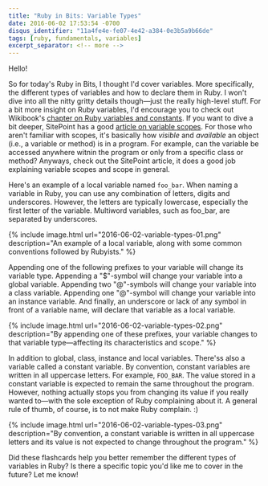 ```yaml
---
title: "Ruby in Bits: Variable Types"
date: 2016-06-02 17:53:54 -0700
disqus_identifier: "11a4fe4e-fe07-4e42-a384-0e3b5a9b66de"
tags: [ruby, fundamentals, variables]
excerpt_separator: <!-- more -->
---
```


Hello!

So for today's Ruby in Bits, I thought I'd cover variables. More specifically, the different types of variables and how to declare them in Ruby. I won't dive into all the nitty gritty details though—just the really high-level stuff. For a bit more insight on Ruby variables, I'd encourage you to check out Wikibook's [chapter on Ruby variables and constants][1]. If you want to dive a bit deeper, SitePoint has a good [article on variable scopes][2]. For those who aren't familiar with scopes, it's basically how *visible* and *available* an object (i.e., a variable or method) is in a program. For example, can the variable be accessed anywhere witnin the program or only from a specific class or method? Anyways, check out the SitePoint article, it does a good job explaining variable scopes and scope in general.
<!-- more -->
Here's an example of a local variable named `foo_bar`. When naming a variable in Ruby, you can use any combination of letters, digits and underscores. However, the letters are typically lowercase, especially the first letter of the variable. Multiword variables, such as foo_bar, are separated by underscores.

{% include image.html
    url="2016-06-02-variable-types-01.png"
    description="An example of a local variable, along with some common conventions followed by Rubyists."
%}

Appending one of the following prefixes to your variable will change its variable type. Appending a "$"-symbol will change your variable into a global variable. Appending two "@"-symbols will change your variable into a class variable. Appending one "@"-symbol will change your variable into an instance variable. And finally, an underscore or lack of any symbol in front of a variable name, will declare that variable as a local variable.

{% include image.html
    url="2016-06-02-variable-types-02.png"
    description="By appending one of these prefixes, your variable changes to that variable type—affecting its characteristics and scope."
%}

In addition to global, class, instance and local variables. There'ss also a variable called a constant variable. By convention, constant variables are written in all uppercase letters. For example, `FOO_BAR`. The value stored in a constant variable is expected to remain the same throughout the program. However, nothing actually stops you from changing its value if you really wanted to—with the sole exception of Ruby complaining about it. A general rule of thumb, of course, is to not make Ruby complain. :)

{% include image.html
    url="2016-06-02-variable-types-03.png"
    description="By convention, a constant variable is written in all uppercase letters and its value is not expected to change throughout the program."
%}

Did these flashcards help you better remember the different types of variables in Ruby? Is there a specific topic you'd like me to cover in the future? Let me know!


[1]: https://en.wikibooks.org/wiki/Ruby_Programming/Syntax/Variables_and_Constants "Ruby Variables and Constants"
[2]: https://www.sitepoint.com/understanding-scope-in-ruby/ "Understanding Scope in Ruby"